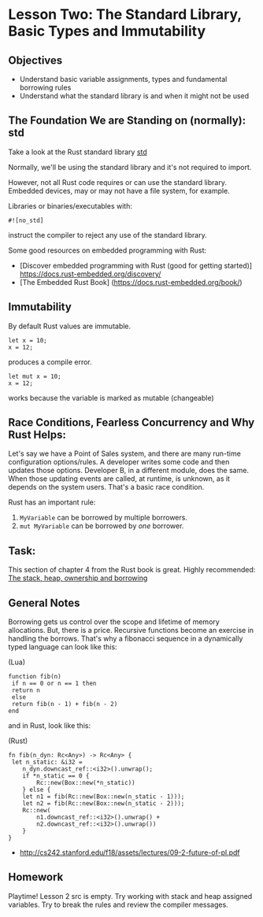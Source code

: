 # Lesson Two: The Standard Library, Basic Types and Immutability 

## Objectives 

* Understand basic variable assignments, types and fundamental borrowing rules 
* Understand what the standard library is and when it might not be used


## The Foundation We are Standing on (normally): std

Take a look at the Rust standard library [std](https://doc.rust-lang.org/std/) 

Normally, we'll be using the standard library and it's not required to import.

However, not all Rust code requires or can use the standard library.  Embedded devices, may or may not have a file system, for example.  


Libraries or binaries/executables with:
```
#![no_std]
```

instruct the compiler to reject any use of the standard library.

Some good resources on embedded programming with Rust:
* [Discover embedded programming with Rust (good for getting started)] https://docs.rust-embedded.org/discovery/
* [The Embedded Rust Book] (https://docs.rust-embedded.org/book/) 



## Immutability 

By default Rust values are immutable.

```
let x = 10;
x = 12;
```
produces a compile error.

```
let mut x = 10;
x = 12;
```

works because the variable is marked as mutable (changeable)


## Race Conditions, Fearless Concurrency and Why Rust Helps:

Let's say we have a Point of Sales system, and there are many run-time configuration options/rules.  A developer writes some code and then updates those options.  Developer B, in a different module, does the same.  When those updating events are called, at runtime, is unknown, as it depends on the system users. That's a basic race condition.  


Rust has an important rule:

1) ```MyVariable``` can be borrowed by multiple borrowers.
2) ```mut MyVariable``` can be borrowed by *one* borrower.


## Task:

This section of chapter 4 from the Rust book is great.  Highly recommended:
[The stack, heap, ownership and borrowing](https://doc.rust-lang.org/book/ch04-01-what-is-ownership.html)


## General Notes
Borrowing gets us control over the scope and lifetime of memory allocations.  But, there is a price.  Recursive functions become an exercise in handling the borrows.  That's why a fibonacci sequence in a dynamically typed language can look like this:

(Lua)
```
function fib(n)
 if n == 0 or n == 1 then
 return n
 else
 return fib(n - 1) + fib(n - 2)
end
```

and in Rust, look like this:

(Rust)
```
fn fib(n_dyn: Rc<Any>) -> Rc<Any> {
 let n_static: &i32 =
    n_dyn.downcast_ref::<i32>().unwrap();
    if *n_static == 0 {
        Rc::new(Box::new(*n_static))
    } else {
    let n1 = fib(Rc::new(Box::new(n_static - 1)));
    let n2 = fib(Rc::new(Box::new(n_static - 2)));
    Rc::new(
        n1.downcast_ref::<i32>().unwrap() +
        n2.downcast_ref::<i32>().unwrap())
    }
}
```
- http://cs242.stanford.edu/f18/assets/lectures/09-2-future-of-pl.pdf


## Homework 
Playtime!  Lesson 2 src is empty.  Try working with stack and heap assigned variables. Try to break the rules and review the compiler messages.  






